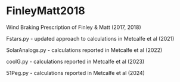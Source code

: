 # FinleyMatt2018
Wind Braking Prescription of Finley & Matt (2017, 2018)

Fstars.py - updated approach to calculations in Metcalfe et al (2021)

SolarAnalogs.py - calculations reported in Metcalfe et al (2022)

coolG.py - calculations reported in Metcalfe et al (2023)

51Peg.py - calculations reported in Metcalfe et al (2024)
